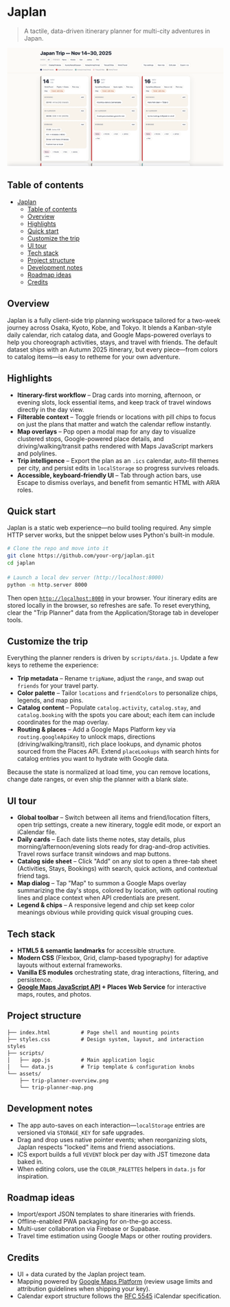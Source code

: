 # Japlan

> A tactile, data-driven itinerary planner for multi-city adventures in Japan.

![Trip planner overview interface showing the full itinerary calendar.](assets/trip-planner-overview.png)
<!-- ![Map overlay highlighting day-specific stops on an interactive Google Maps view.](assets/trip-planner-map.png) -->

## Table of contents
- [Japlan](#japlan)
  - [Table of contents](#table-of-contents)
  - [Overview](#overview)
  - [Highlights](#highlights)
  - [Quick start](#quick-start)
  - [Customize the trip](#customize-the-trip)
  - [UI tour](#ui-tour)
  - [Tech stack](#tech-stack)
  - [Project structure](#project-structure)
  - [Development notes](#development-notes)
  - [Roadmap ideas](#roadmap-ideas)
  - [Credits](#credits)

## Overview
Japlan is a fully client-side trip planning workspace tailored for a two-week journey across Osaka, Kyoto, Kobe, and Tokyo. It blends a Kanban-style daily calendar, rich catalog data, and Google Maps-powered overlays to help you choreograph activities, stays, and travel with friends. The default dataset ships with an Autumn 2025 itinerary, but every piece—from colors to catalog items—is easy to retheme for your own adventure.

## Highlights
- **Itinerary-first workflow** – Drag cards into morning, afternoon, or evening slots, lock essential items, and keep track of travel windows directly in the day view.
- **Filterable context** – Toggle friends or locations with pill chips to focus on just the plans that matter and watch the calendar reflow instantly.
- **Map overlays** – Pop open a modal map for any day to visualize clustered stops, Google-powered place details, and driving/walking/transit paths rendered with Maps JavaScript markers and polylines.
- **Trip intelligence** – Export the plan as an `.ics` calendar, auto-fill themes per city, and persist edits in `localStorage` so progress survives reloads.
- **Accessible, keyboard-friendly UI** – Tab through action bars, use Escape to dismiss overlays, and benefit from semantic HTML with ARIA roles.

## Quick start
Japlan is a static web experience—no build tooling required. Any simple HTTP server works, but the snippet below uses Python's built-in module.

```bash
# Clone the repo and move into it
git clone https://github.com/your-org/japlan.git
cd japlan

# Launch a local dev server (http://localhost:8000)
python -m http.server 8000
```

Then open [`http://localhost:8000`](http://localhost:8000) in your browser. Your itinerary edits are stored locally in the browser, so refreshes are safe. To reset everything, clear the "Trip Planner" data from the Application/Storage tab in developer tools.

## Customize the trip
Everything the planner renders is driven by `scripts/data.js`. Update a few keys to retheme the experience:

- **Trip metadata** – Rename `tripName`, adjust the `range`, and swap out `friends` for your travel party.
- **Color palette** – Tailor `locations` and `friendColors` to personalize chips, legends, and map pins.
- **Catalog content** – Populate `catalog.activity`, `catalog.stay`, and `catalog.booking` with the spots you care about; each item can include coordinates for the map overlay.
- **Routing & places** – Add a Google Maps Platform key via `routing.googleApiKey` to unlock maps, directions (driving/walking/transit), rich place lookups, and dynamic photos sourced from the Places API. Extend `placeLookups` with search hints for catalog entries you want to hydrate with Google data.

Because the state is normalized at load time, you can remove locations, change date ranges, or even ship the planner with a blank slate.

## UI tour
- **Global toolbar** – Switch between all items and friend/location filters, open trip settings, create a new itinerary, toggle edit mode, or export an iCalendar file.
- **Daily cards** – Each date lists theme notes, stay details, plus morning/afternoon/evening slots ready for drag-and-drop activities. Travel rows surface transit windows and map buttons.
- **Catalog side sheet** – Click "Add" on any slot to open a three-tab sheet (Activities, Stays, Bookings) with search, quick actions, and contextual friend tags.
- **Map dialog** – Tap "Map" to summon a Google Maps overlay summarizing the day's stops, colored by location, with optional routing lines and place context when API credentials are present.
- **Legend & chips** – A responsive legend and chip set keep color meanings obvious while providing quick visual grouping cues.

## Tech stack
- **HTML5 & semantic landmarks** for accessible structure.
- **Modern CSS** (Flexbox, Grid, clamp-based typography) for adaptive layouts without external frameworks.
- **Vanilla ES modules** orchestrating state, drag interactions, filtering, and persistence.
- **[Google Maps JavaScript API](https://developers.google.com/maps/documentation/javascript) + Places Web Service** for interactive maps, routes, and photos.

## Project structure
```
├── index.html          # Page shell and mounting points
├── styles.css          # Design system, layout, and interaction styles
├── scripts/
│   ├── app.js          # Main application logic
│   └── data.js         # Trip template & configuration knobs
└── assets/
    ├── trip-planner-overview.png
    └── trip-planner-map.png
```

## Development notes
- The app auto-saves on each interaction—`localStorage` entries are versioned via `STORAGE_KEY` for safe upgrades.
- Drag and drop uses native pointer events; when reorganizing slots, Japlan respects "locked" items and friend associations.
- ICS export builds a full `VEVENT` block per day with JST timezone data baked in.
- When editing colors, use the `COLOR_PALETTES` helpers in `data.js` for inspiration.

## Roadmap ideas
- Import/export JSON templates to share itineraries with friends.
- Offline-enabled PWA packaging for on-the-go access.
- Multi-user collaboration via Firebase or Supabase.
- Travel time estimation using Google Maps or other routing providers.

## Credits
- UI + data curated by the Japlan project team.
- Mapping powered by [Google Maps Platform](https://developers.google.com/maps) (review usage limits and attribution guidelines when shipping your key).
- Calendar export structure follows the [RFC 5545](https://www.rfc-editor.org/rfc/rfc5545) iCalendar specification.
